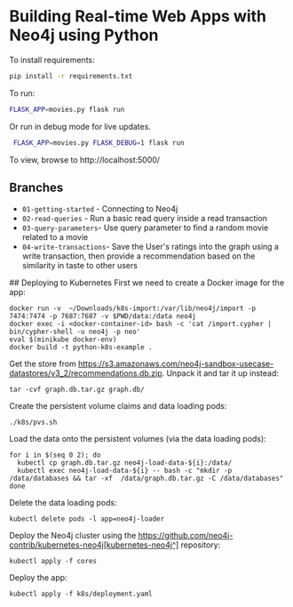 # Building Real-time Web Apps with Neo4j using Python

To install requirements:
```bash
pip install -r requirements.txt
```

To run:
```bash
FLASK_APP=movies.py flask run
```
Or run in debug mode for live updates.
```bash
 FLASK_APP=movies.py FLASK_DEBUG=1 flask run
```
To view, browse to http://localhost:5000/


## Branches
- `01-getting-started` - Connecting to Neo4j
- `02-read-queries` - Run a basic read query inside a read transaction
- `03-query-parameters`- Use query parameter to find a random movie related to a movie
- `04-write-transactions`- Save the User's ratings into the graph using a write transaction, then provide a recommendation based on the similarity in taste to other users



## Deploying to Kubernetes
First we need to create a Docker image for the app:

```
docker run -v  ~/Downloads/k8s-import:/var/lib/neo4j/import -p 7474:7474 -p 7687:7687 -v $PWD/data:/data neo4j
docker exec -i <docker-container-id> bash -c 'cat /import.cypher | bin/cypher-shell -u neo4j -p neo'
eval $(minikube docker-env)
docker build -t python-k8s-example .
```

Get the store from https://s3.amazonaws.com/neo4j-sandbox-usecase-datastores/v3_2/recommendations.db.zip.
Unpack it and tar it up instead:

```
tar -cvf graph.db.tar.gz graph.db/
```

Create the persistent volume claims and data loading pods:

```
./k8s/pvs.sh
```

Load the data onto the persistent volumes (via the data loading pods):

```
for i in $(seq 0 2); do
  kubectl cp graph.db.tar.gz neo4j-load-data-${i}:/data/
  kubectl exec neo4j-load-data-${i} -- bash -c "mkdir -p /data/databases && tar -xf  /data/graph.db.tar.gz -C /data/databases"
done
```

Delete the data loading pods:

```
kubectl delete pods -l app=neo4j-loader
```

Deploy the Neo4j cluster using the https://github.com/neo4j-contrib/kubernetes-neo4j[kubernetes-neo4j^] repository:

```
kubectl apply -f cores
```

Deploy the app:

```
kubectl apply -f k8s/deployment.yaml
```
